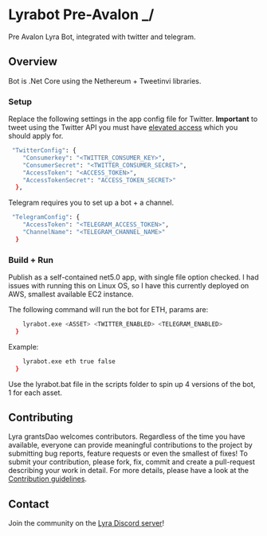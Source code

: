 # Lyrabot Pre-Avalon \_/

Pre Avalon Lyra Bot, integrated with twitter and telegram.

## Overview

Bot is .Net Core using the Nethereum + Tweetinvi libraries.

### Setup

Replace the following settings in the app config file for Twitter.
**Important** to tweet using the Twitter API you must have [elevated access](https://developer.twitter.com/en/docs/twitter-api/getting-started/about-twitter-api) which you should apply for.

```bash
 "TwitterConfig": {
    "Consumerkey": "<TWITTER_CONSUMER_KEY>",
    "ConsumerSecret": "<TWITTER_CONSUMER_SECRET>",
    "AccessToken": "<ACCESS_TOKEN>",
    "AccessTokenSecret": "ACCESS_TOKEN_SECRET>"
  },
```

Telegram requires you to set up a bot + a channel.

```bash
 "TelegramConfig": {
    "AccessToken": "<TELEGRAM_ACCESS_TOKEN>",
    "ChannelName": "<TELEGRAM_CHANNEL_NAME>"
  }
```

### Build + Run

Publish as a self-contained net5.0 app, with single file option checked.
I had issues with running this on Linux OS, so I have this currently deployed on AWS, smallest available EC2 instance.

The following command will run the bot for ETH, params are:

```bash
    lyrabot.exe <ASSET> <TWITTER_ENABLED> <TELEGRAM_ENABLED>
  }
```

Example:

```bash
    lyrabot.exe eth true false
  }
```

Use the lyrabot.bat file in the scripts folder to spin up 4 versions of the bot, 1 for each asset.

## Contributing

Lyra grantsDao welcomes contributors. Regardless of the time you have available, everyone can provide meaningful contributions to the project by submitting bug reports, feature requests or even the smallest of fixes! To submit your contribution, please fork, fix, commit and create a pull-request describing your work in detail. For more details, please have a look at the [Contribution guidelines](https://github.com/Lyra-Grants/docs/blob/main/CONTRIBUTING.md).

## Contact

Join the community on the [Lyra Discord server](https://https://discord.gg/lyra)!
